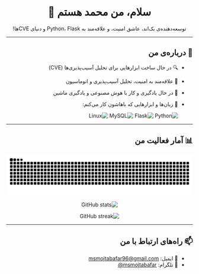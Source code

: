<div dir="rtl" align="right">

<h1 align="center">سلام، من محمد هستم 👋</h1>

<p align="center">
  توسعه‌دهنده‌ی بک‌اند، عاشق امنیت، و علاقه‌مند به Python، Flask و دنیای CVEها!
</p>

---

## 🚀 درباره‌ی من

- 🔍 در حال ساخت ابزارهایی برای تحلیل آسیب‌پذیری‌ها (CVE)
- 🔐 علاقه‌مند به امنیت، تحلیل آسیب‌پذیری و اتوماسیون
- 🤖 در حال یادگیری و کار با هوش مصنوعی و یادگیری ماشین
- 🧰 زبان‌ها و ابزارهایی که باهاشون کار می‌کنم:

 
  ![Python](https://img.shields.io/badge/-Python-3776AB?style=for-the-badge&logo=python&logoColor=white)
  ![Flask](https://img.shields.io/badge/-Flask-000000?style=for-the-badge&logo=flask)
  ![MySQL](https://img.shields.io/badge/-MySQL-4479A1?style=for-the-badge&logo=mysql&logoColor=white)
  ![Linux](https://img.shields.io/badge/-Linux-FCC624?style=for-the-badge&logo=linux&logoColor=black)

---

## 📊 آمار فعالیت من

<p align="center">
  <img src="https://raw.githubusercontent.com/msmojtabafar/msmojtabafar/output/github-contribution-grid-snake.svg" alt="snake gif" />
</p>

<p align="center">
  <img src="https://github-readme-stats.vercel.app/api?username=msmojtabafar&show_icons=true&theme=radical&locale=fa" alt="GitHub stats" />
</p>

<p align="center">
  <img src="https://github-readme-streak-stats.herokuapp.com/?user=msmojtabafar&theme=radical" alt="GitHub streak" />
</p>

---


## 📫 راه‌های ارتباط با من

- 📧 ایمیل: msmojtabafar96@gmail.com 
- 💬 تلگرام: [msmojtabafar@](https://t.me/msmojtabafar)  
